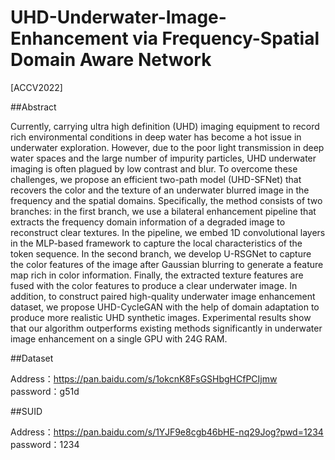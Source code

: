 # UHD-Underwater-Image-Enhancement via Frequency-Spatial Domain Aware Network
[ACCV2022] 

##Abstract

Currently, carrying ultra high definition (UHD) imaging equipment to record rich environmental conditions in deep water has become a hot issue in underwater exploration. However, due to the poor light transmission in deep water spaces and the large number of impurity particles, UHD underwater imaging is often plagued by low contrast and blur. To overcome these challenges, we propose an efficient two-path model (UHD-SFNet) that recovers the color and the texture of an underwater blurred image in the frequency and the spatial domains. Specifically, the method consists of two branches: in the first branch, we use a bilateral enhancement pipeline that extracts the frequency domain information of a degraded image to reconstruct clear textures. In the pipeline, we embed 1D convolutional layers in the MLP-based framework to capture the local characteristics of the token sequence. In the second branch, we develop U-RSGNet to capture the color features of the image after Gaussian blurring to generate a feature map rich in color information. Finally, the extracted texture features are fused with the color features to produce a clear underwater image. In addition, to construct paired high-quality underwater image enhancement dataset, we propose UHD-CycleGAN with the help of domain adaptation to produce more realistic UHD synthetic images. Experimental results show that our algorithm outperforms existing methods significantly in underwater image enhancement on a single GPU with 24G RAM.


##Dataset

Address：https://pan.baidu.com/s/1okcnK8FsGSHbgHCfPCIjmw 
password：g51d


##SUID 

Address：https://pan.baidu.com/s/1YJF9e8cgb46bHE-nq29Jog?pwd=1234 
password：1234 
